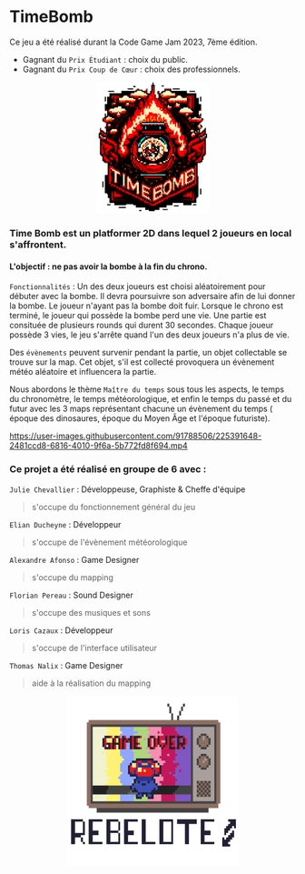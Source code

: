 # TimeBomb

Ce jeu a été réalisé durant la Code Game Jam 2023, 7ème édition.
 * Gagnant du `Prix Étudiant` : choix du public.
 * Gagnant du `Prix Coup de Cœur` : choix des professionnels.

<div align="center"><img src="Assets/CGJ/Assets/LogoTimeBomb.png" alt="Logo" width="200"/></div>

### Time Bomb est un platformer 2D dans lequel 2 joueurs en local s'affrontent. 

#### L'objectif : ne pas avoir la bombe à la fin du chrono. 

`Fonctionnalités` : Un des deux joueurs est choisi aléatoirement pour débuter avec la bombe. Il devra poursuivre son adversaire afin de lui donner la bombe. Le joueur n'ayant pas la bombe doit fuir. Lorsque le chrono est terminé, le joueur qui possède la bombe perd une vie. Une partie est consituée de plusieurs rounds qui durent 30 secondes. Chaque joueur possède 3 vies, le jeu s'arrête quand l'un des deux joueurs n'a plus de vie. 

Des `évènements` peuvent survenir pendant la partie, un objet collectable se trouve sur la map. Cet objet, s'il est collecté provoquera un évènement météo aléatoire et influencera la partie. 

Nous abordons le thème `Maître du temps` sous tous les aspects, le temps du chronomètre, le temps météorologique, et enfin le temps du passé et du futur avec les 3 maps représentant chacune un évènement du temps ( époque des dinosaures, époque du Moyen Âge et l'époque futuriste).

https://user-images.githubusercontent.com/91788506/225391648-2481ccd8-6816-4010-9f6a-5b772fd8f694.mp4

### Ce projet a été réalisé en groupe de 6 avec :

`Julie Chevallier` : Développeuse, Graphiste & Cheffe d'équipe
> s'occupe du fonctionnement général du jeu

`Elian Ducheyne` : Développeur
> s'occupe de l'évènement météorologique

`Alexandre Afonso` : Game Designer
> s'occupe du mapping

`Florian Pereau` : Sound Designer
> s'occupe des musiques et sons

`Loris Cazaux` : Développeur
> s'occupe de l'interface utilisateur

`Thomas Nalix` : Game Designer
> aide à la réalisation du mapping

<div align="center"><img src="Assets/CGJ/Assets/Logo.png" alt="Logo" width="300"/></div>
